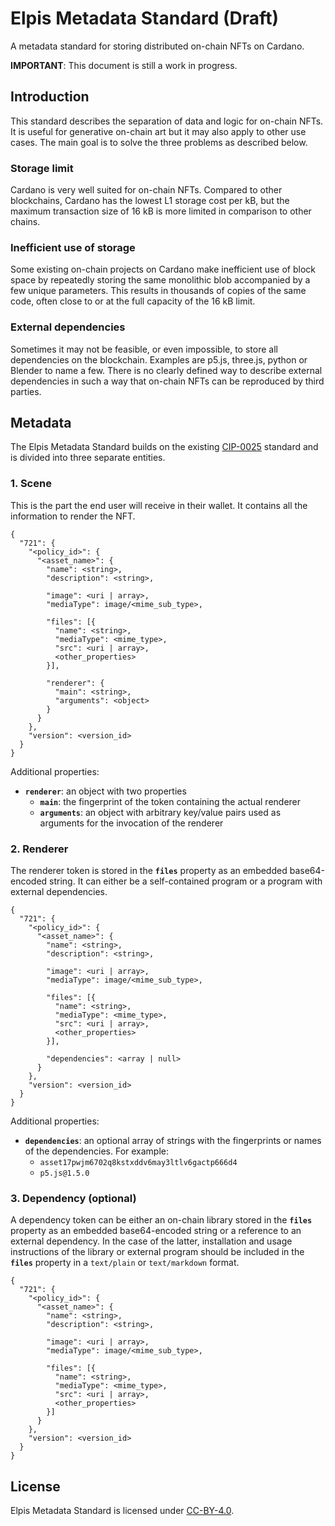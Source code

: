 # Elpis Metadata Standard (Draft)
A metadata standard for storing distributed on-chain NFTs on Cardano.

**IMPORTANT**: This document is still a work in progress. 

## Introduction
This standard describes the separation of data and logic for on-chain NFTs. It
is useful for generative on-chain art but it may also apply to other use cases.
The main goal is to solve the three problems as described below.

### Storage limit
Cardano is very well suited for on-chain NFTs. Compared to other blockchains,
Cardano has the lowest L1 storage cost per kB, but the maximum transaction size
of 16 kB is more limited in comparison to other chains.

### Inefficient use of storage
Some existing on-chain projects on Cardano make inefficient use of block space
by repeatedly storing the same monolithic blob accompanied by a few unique
parameters. This results in thousands of copies of the same code, often close to
or at the full capacity of the 16 kB limit.

### External dependencies
Sometimes it may not be feasible, or even impossible, to store all dependencies
on the blockchain. Examples are p5.js, three.js, python or Blender to name a
few. There is no clearly defined way to describe external dependencies in such a
way that on-chain NFTs can be reproduced by third parties.

## Metadata
The Elpis Metadata Standard builds on the existing
[CIP-0025](https://github.com/cardano-foundation/CIPs/tree/master/CIP-0025)
standard and is divided into three separate entities.

### 1. Scene
This is the part the end user will receive in their wallet. It contains all the
information to render the NFT.

```
{
  "721": {
    "<policy_id>": {
      "<asset_name>": {
        "name": <string>,
        "description": <string>,

        "image": <uri | array>,
        "mediaType": image/<mime_sub_type>,
        
        "files": [{
          "name": <string>,
          "mediaType": <mime_type>,
          "src": <uri | array>,
          <other_properties>
        }],

        "renderer": {
          "main": <string>,
          "arguments": <object>
        }
      }
    },
    "version": <version_id>
  }
}
```

Additional properties:
- **`renderer`**: an object with two properties
  - **`main`**: the fingerprint of the token containing the actual renderer
  - **`arguments`**: an object with arbitrary key/value pairs used as arguments
    for the invocation of the renderer

### 2. Renderer
The renderer token is stored in the **`files`** property as an embedded
base64-encoded string. It can either be a self-contained program or a program
with external dependencies.

```
{
  "721": {
    "<policy_id>": {
      "<asset_name>": {
        "name": <string>,
        "description": <string>,

        "image": <uri | array>,
        "mediaType": image/<mime_sub_type>,
        
        "files": [{
          "name": <string>,
          "mediaType": <mime_type>,
          "src": <uri | array>,
          <other_properties>
        }],

        "dependencies": <array | null>
      }
    },
    "version": <version_id>
  }
}
```

Additional properties:
- **`dependencies`**: an optional array of strings with the fingerprints or
  names of the dependencies. For example:
  - `asset17pwjm6702q8kstxddv6may3ltlv6gactp666d4`
  - `p5.js@1.5.0` 

### 3. Dependency (optional)
A dependency token can be either an on-chain library stored in the **`files`**
property as an embedded base64-encoded string or a reference to an external
dependency. In the case of the latter, installation and usage instructions of
the library or external program should be included in the **`files`** property
in a `text/plain` or `text/markdown` format.

```
{
  "721": {
    "<policy_id>": {
      "<asset_name>": {
        "name": <string>,
        "description": <string>,

        "image": <uri | array>,
        "mediaType": image/<mime_sub_type>,
        
        "files": [{
          "name": <string>,
          "mediaType": <mime_type>,
          "src": <uri | array>,
          <other_properties>
        }]
      }
    },
    "version": <version_id>
  }
}
```

## License
Elpis Metadata Standard is licensed under
[CC-BY-4.0](https://creativecommons.org/licenses/by/4.0/legalcode).
